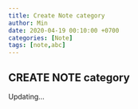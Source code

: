```yaml
---
title: Create Note category
author: Min
date: 2020-04-19 00:10:00 +0700
categories: [Note]
tags: [note,abc]
---
```


## CREATE NOTE category
Updating...